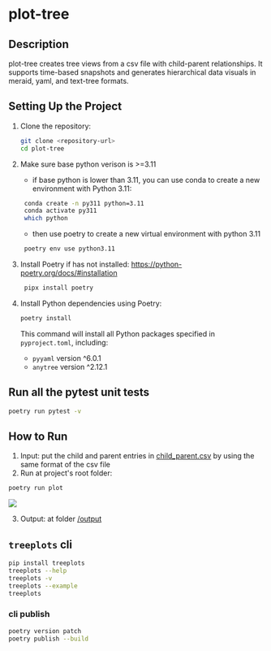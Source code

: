 # plot-tree

## Description

plot-tree creates tree views from a csv file with child-parent relationships. 
It supports time-based snapshots and generates hierarchical data visuals in meraid, yaml, and text-tree formats.

## Setting Up the Project

1. Clone the repository:

   ```bash
   git clone <repository-url>
   cd plot-tree
   ```

1. Make sure base python verison is >=3.11
   - if base python is lower than 3.11, you can use conda to create a new environment with Python 3.11:

   ```bash
    conda create -n py311 python=3.11
    conda activate py311
    which python
   ```
   - then use poetry to create a new virtual environment with python 3.11
   ```bash
    poetry env use python3.11
   ```

1. Install Poetry if has not installed:
https://python-poetry.org/docs/#installation

   ```bash
    pipx install poetry
   ```

1. Install Python dependencies using Poetry:

   ```bash
   poetry install
   ```

   This command will install all Python packages specified in `pyproject.toml`, including:
   - `pyyaml` version ^6.0.1
   - `anytree` version ^2.12.1

## Run all the pytest unit tests
   ```bash
   poetry run pytest -v
   ```

## How to Run

1. Input: put the child and parent entries in [child_parent.csv](/child_parent.csv) by using the same format of the csv file
2. Run at project's root folder:

```bash
poetry run plot
```
![](/assets.run.gif)

3. Output: at folder [/output](/output)

## `treeplots` cli
```zsh
pip install treeplots
treeplots --help
treeplots -v
treeplots --example
treeplots
```

### cli publish
```zsh
poetry version patch
poetry publish --build
```
